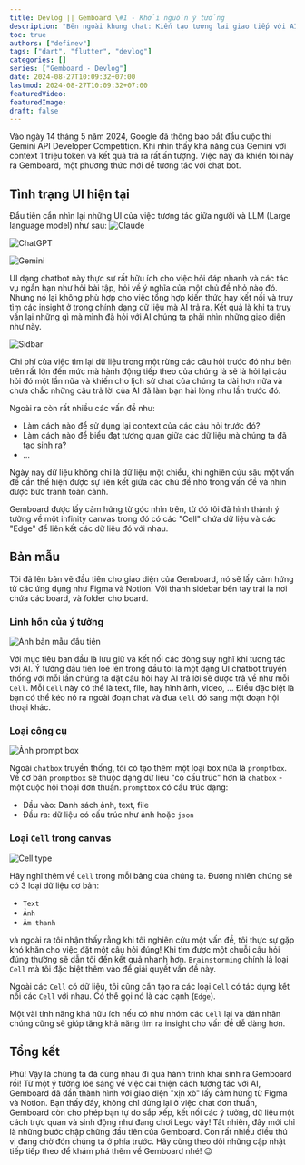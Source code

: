 ```yaml
---
title: Devlog || Gemboard \#1 - Khởi nguồn ý tưởng
description: "Bên ngoài khung chat: Kiến tạo tương lai giao tiếp với AI (cùng Gemboard)"
toc: true
authors: ["definev"]
tags: ["dart", "flutter", "devlog"]
categories: []
series: ["Gemboard - Devlog"]
date: 2024-08-27T10:09:32+07:00
lastmod: 2024-08-27T10:09:32+07:00
featuredVideo:
featuredImage:
draft: false
---
```


Vào ngày 14 tháng 5 năm 2024, Google đã thông báo bắt đầu cuộc thi Gemini API Developer Competition.
Khi nhìn thấy khả năng của Gemini với context 1 triệu token và kết quả trả ra rất ấn tượng.
Việc này đã khiến tôi nảy ra Gemboard, một phương thức mới để tương tác với chat bot.

## Tình trạng UI hiện tại

Đầu tiên cần nhìn lại những UI của việc tương tác giữa người và LLM (Large language model) như sau:
![Claude](images/claude_chat.png)

![ChatGPT](images/chatgpt_chat.png)

![Gemini](images/gemini_chat.png)

UI dạng chatbot này thực sự rất hữu ích cho việc hỏi đáp nhanh và các tác vụ ngắn hạn như hỏi bài tập, hỏi về ý nghĩa của một chủ đề nhỏ nào đó. Nhưng nó lại không phù hợp cho việc tổng hợp kiến thức hay kết nối và truy tìm các insight ở trong chính dạng dữ liệu mà AI trả ra. Kết quả là khi ta truy vấn lại những gì mà mình đã hỏi với AI chúng ta phải nhìn những giao diện như này.

![Sidbar](images/sidebar.png)

Chi phí của việc tìm lại dữ liệu trong một rừng các câu hỏi trước đó như bên trên rất lớn đến mức mà hành động tiếp theo của chúng là sẽ là hỏi lại câu hỏi đó một lần nữa và khiến cho lịch sử chat của chúng ta dài hơn nữa và chưa chắc những câu trả lời của AI đã làm bạn hài lòng như lần trước đó.

Ngoài ra còn rất nhiều các vấn đề như:
- Làm cách nào để sử dụng lại context của các câu hỏi trước đó?
- Làm cách nào để biểu đạt tương quan giữa các dữ liệu mà chúng ta đã tạo sinh ra?
- ...

Ngày nay dữ liệu không chỉ là dữ liệu một chiều, khi nghiên cứu sâu một vấn đề cần thể hiện được sự liên kết giữa các chủ đề nhỏ trong vấn đề và nhìn được bức tranh toàn cảnh.

Gemboard được lấy cảm hứng từ góc nhìn trên, từ đó tôi đã hình thành ý tưởng về một infinity canvas trong đó có các "Cell" chứa dữ liệu và các "Edge" để liên kết các dữ liệu đó với nhau.

## Bản mẫu

Tôi đã lên bản vẽ đầu tiên cho giao diện của Gemboard, nó sẽ lấy cảm hứng từ các ứng dụng như Figma và Notion. Với thanh sidebar bên tay trái là nơi chứa các board, và folder cho board. 

### Linh hồn của ý tưởng

![Ảnh bản mẫu đầu tiên](images/gemini_competition.png)

Với mục tiêu ban đầu là lưu giữ và kết nối các dòng suy nghĩ khi tương tác với AI. Ý tưởng đầu tiên loé lên trong đầu tôi là một dạng UI chatbot truyền thống với mỗi lần chúng ta đặt câu hỏi hay AI trả lời sẽ được trả về như mỗi `Cell`. Mỗi `Cell` này có thể là text, file, hay hình ảnh, video, ... Điều đặc biệt là bạn có thể kéo nó ra ngoài đoạn chat và đưa `Cell` đó sang một đoạn hội thoại khác. 

### Loại công cụ

![Ảnh prompt box](images/prompt_box.png)

Ngoài `chatbox` truyền thống, tôi có tạo thêm một loại box nữa là `promptbox`. Về cơ bản `promptbox` sẽ thuộc dạng dữ liệu "có cấu trúc" hơn là `chatbox` - một cuộc hội thoại đơn thuần. `promptbox` có cấu trúc dạng:
- Đầu vào: Danh sách ảnh, text, file
- Đầu ra: dữ liệu có cấu trúc như ảnh hoặc `json` 

### Loại `Cell` trong canvas

![Cell type](images/cell_type.png)

Hãy nghĩ thêm về `Cell` trong mỗi bảng của chúng ta. Đương nhiên chúng sẽ có 3 loại dữ liệu cơ bản:
- `Text`
- `Ảnh`
- `Âm thanh`

và ngoài ra tôi nhận thấy rằng khi tôi nghiên cứu một vấn đề, tôi thực sự gặp khó khăn cho việc đặt một câu hỏi đúng! Khi tìm được một chuỗi câu hỏi đúng thường sẽ dẫn tôi đến kết quả nhanh hơn. `Brainstorming` chính là loại `Cell` mà tôi đặc biệt thêm vào để giải quyết vấn đề này.

Ngoài các `Cell` có dữ liệu, tôi cũng cần tạo ra các loại `Cell` có tác dụng kết nối các `Cell` với nhau. Có thể gọi nó là các cạnh (`Edge`). 

Một vài tính năng khá hữu ích nếu có như nhóm các `Cell` lại và dán nhãn chúng cũng sẽ giúp tăng khả năng tìm ra insight cho vấn đề dễ dàng hơn.

## Tổng kết

Phù! Vậy là chúng ta đã cùng nhau đi qua hành trình khai sinh ra Gemboard rồi! Từ một ý tưởng lóe sáng về việc cải thiện cách tương tác với AI, Gemboard đã dần thành hình với giao diện "xịn xò" lấy cảm hứng từ Figma và Notion.
Bạn thấy đấy, không chỉ dừng lại ở việc chat đơn thuần, Gemboard còn cho phép bạn tự do sắp xếp, kết nối các ý tưởng, dữ liệu một cách trực quan và sinh động như đang chơi Lego vậy!
Tất nhiên, đây mới chỉ là những bước chập chững đầu tiên của Gemboard. Còn rất nhiều điều thú vị đang chờ đón chúng ta ở phía trước. Hãy cùng theo dõi những cập nhật tiếp tiếp theo để khám phá thêm về Gemboard nhé! 😉